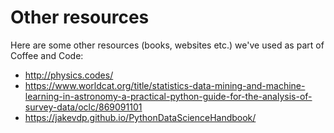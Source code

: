 # Other resources

Here are some other resources (books, websites etc.) we've used as part of Coffee and Code:

* http://physics.codes/
* https://www.worldcat.org/title/statistics-data-mining-and-machine-learning-in-astronomy-a-practical-python-guide-for-the-analysis-of-survey-data/oclc/869091101
* https://jakevdp.github.io/PythonDataScienceHandbook/
